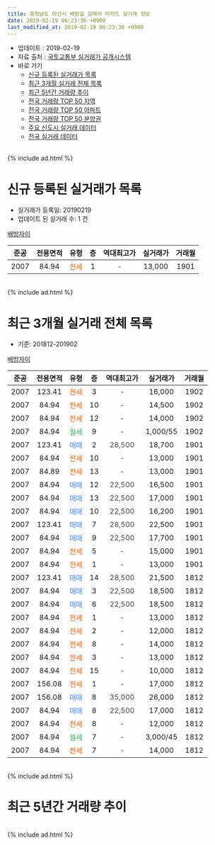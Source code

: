 ```yaml
---
title: 충청남도 아산시 배방읍 갈매리 아파트 실거래 정보
date: 2019-02-19 06:23:36 +0900
last_modified_at: 2019-02-19 06:23:36 +0900
---
```


* 업데이트 : 2019-02-19
* 자료 출처 : [국토교통부 실거래가 공개시스템](http://rt.molit.go.kr)
* 바로 가기
    * [신규 등록된 실거래가 목록](#신규-등록된-실거래가-목록)
    * [최근 3개월 실거래 전체 목록](#최근-3개월-실거래-전체-목록)
    * [최근 5년간 거래량 추이](#최근-5년간-거래량-추이)
    * [전국 거래량 TOP 50 지역](https://ayogom.github.io/apt-trade-info/최근-3개월-전국에서-가장-거래가-많이-발생한-지역)
    * [전국 거래량 TOP 50 아파트](https://ayogom.github.io/apt-trade-info/최근-3개월-전국에서-가장-거래가-많이-발생한-아파트)
    * [전국 거래량 TOP 50 분양권](https://ayogom.github.io/apt-trade-info/최근-3개월-전국에서-가장-거래가-많이-발생한-분양권)
    * [주요 신도시 실거래 데이터](https://ayogom.github.io/apt-trade-info/주요-신도시)
    * [전국 실거래 데이터](https://ayogom.github.io/apt-trade-info/전국)
<br>
{% include ad.html %}
<br>

# 신규 등록된 실거래가 목록
* 실거래가 등록일: 20190219
* 업데이트 된 실거래 수: 1 건


[배방자이](https://search.naver.com/search.naver?query=%EC%B6%A9%EC%B2%AD%EB%82%A8%EB%8F%84+%EC%95%84%EC%82%B0%EC%8B%9C+%EB%B0%B0%EB%B0%A9%EC%9D%8D+%EA%B0%88%EB%A7%A4%EB%A6%AC+%EB%B0%B0%EB%B0%A9%EC%9E%90%EC%9D%B4)

|준공|전용면적|유형|층|역대최고가|실거래가|거래월|
|:---:|:---:|:---:|:---:|:---:|:---:|:---:|
|2007|84.94|<span style="color:#ff5a00">전세</span>|1|<span style="color:#444444">-</span>|13,000|1901|


<br>
{% include ad.html %}
<br>

# 최근 3개월 실거래 전체 목록
* 기준: 201812-201902


[배방자이](https://search.naver.com/search.naver?query=%EC%B6%A9%EC%B2%AD%EB%82%A8%EB%8F%84+%EC%95%84%EC%82%B0%EC%8B%9C+%EB%B0%B0%EB%B0%A9%EC%9D%8D+%EA%B0%88%EB%A7%A4%EB%A6%AC+%EB%B0%B0%EB%B0%A9%EC%9E%90%EC%9D%B4)

|준공|전용면적|유형|층|역대최고가|실거래가|거래월|
|:---:|:---:|:---:|:---:|:---:|:---:|:---:|
|2007|123.41|<span style="color:#ff5a00">전세</span>|3|<span style="color:#444444">-</span>|16,000|1902|
|2007|84.94|<span style="color:#ff5a00">전세</span>|10|<span style="color:#444444">-</span>|14,500|1902|
|2007|84.94|<span style="color:#ff5a00">전세</span>|12|<span style="color:#444444">-</span>|14,000|1902|
|2007|84.94|<span style="color:#34a853">월세</span>|9|<span style="color:#444444">-</span>|1,000/55|1902|
|2007|123.41|<span style="color:#4285f3">매매</span>|2|<span style="color:#444444">28,500</span>|18,700|1901|
|2007|84.94|<span style="color:#ff5a00">전세</span>|10|<span style="color:#444444">-</span>|13,000|1901|
|2007|84.89|<span style="color:#ff5a00">전세</span>|13|<span style="color:#444444">-</span>|13,000|1901|
|2007|84.94|<span style="color:#4285f3">매매</span>|12|<span style="color:#444444">22,500</span>|16,500|1901|
|2007|84.94|<span style="color:#4285f3">매매</span>|13|<span style="color:#444444">22,500</span>|17,000|1901|
|2007|84.94|<span style="color:#4285f3">매매</span>|10|<span style="color:#444444">22,500</span>|16,200|1901|
|2007|123.41|<span style="color:#4285f3">매매</span>|7|<span style="color:#444444">28,500</span>|22,500|1901|
|2007|84.94|<span style="color:#4285f3">매매</span>|9|<span style="color:#444444">22,500</span>|17,700|1901|
|2007|84.94|<span style="color:#ff5a00">전세</span>|5|<span style="color:#444444">-</span>|15,000|1901|
|2007|84.94|<span style="color:#ff5a00">전세</span>|1|<span style="color:#444444">-</span>|13,000|1901|
|2007|123.41|<span style="color:#4285f3">매매</span>|14|<span style="color:#444444">28,500</span>|21,500|1812|
|2007|84.94|<span style="color:#4285f3">매매</span>|3|<span style="color:#444444">22,500</span>|18,500|1812|
|2007|84.94|<span style="color:#4285f3">매매</span>|6|<span style="color:#444444">22,500</span>|18,500|1812|
|2007|84.94|<span style="color:#ff5a00">전세</span>|1|<span style="color:#444444">-</span>|13,000|1812|
|2007|84.94|<span style="color:#ff5a00">전세</span>|2|<span style="color:#444444">-</span>|12,000|1812|
|2007|84.94|<span style="color:#ff5a00">전세</span>|8|<span style="color:#444444">-</span>|14,000|1812|
|2007|84.94|<span style="color:#ff5a00">전세</span>|3|<span style="color:#444444">-</span>|13,000|1812|
|2007|84.94|<span style="color:#ff5a00">전세</span>|15|<span style="color:#444444">-</span>|10,000|1812|
|2007|156.08|<span style="color:#ff5a00">전세</span>|1|<span style="color:#444444">-</span>|17,000|1812|
|2007|156.08|<span style="color:#4285f3">매매</span>|8|<span style="color:#444444">35,000</span>|26,000|1812|
|2007|84.94|<span style="color:#4285f3">매매</span>|8|<span style="color:#444444">22,500</span>|17,000|1812|
|2007|84.94|<span style="color:#ff5a00">전세</span>|8|<span style="color:#444444">-</span>|12,000|1812|
|2007|84.94|<span style="color:#34a853">월세</span>|7|<span style="color:#444444">-</span>|3,000/45|1812|
|2007|84.94|<span style="color:#ff5a00">전세</span>|7|<span style="color:#444444">-</span>|14,000|1812|


<br>
{% include ad.html %}
<br>

# 최근 5년간 거래량 추이


<div style="width:100%;">
    <canvas id="deal_progress" height="200"></canvas>
</div>

<script>
new Chart(document.getElementById("deal_progress"), {
    type: 'line',
    data: {
        labels: ['201402','201403','201404','201405','201406','201407','201408','201409','201410','201411','201412','201501','201502','201503','201504','201505','201506','201507','201508','201509','201510','201511','201512','201601','201602','201603','201604','201605','201606','201607','201608','201609','201610','201611','201612','201701','201702','201703','201704','201705','201706','201707','201708','201709','201710','201711','201712','201801','201802','201803','201804','201805','201806','201807','201808','201809','201810','201811','201812','201901','201902'],
        datasets: [{
            label: '매매',
            pointRadius: 1,
            data: [14, 16, 12, 11, 23, 16, 17, 22, 24, 5, 14, 7, 7, 16, 8, 10, 14, 15, 7, 14, 12, 17, 9, 5, 4, 4, 3, 6, 7, 8, 5, 6, 11, 11, 5, 4, 10, 9, 10, 11, 8, 10, 9, 6, 4, 4, 6, 9, 7, 15, 8, 11, 12, 12, 12, 10, 8, 13, 5, 6, 0],
            borderColor: "rgba(255, 201, 14, 1)",
            backgroundColor: "rgba(255, 201, 14, 0.5)",
            fill: false,
            lineTension: 0
        },{
            label: '전월세',
            pointRadius: 1,
            data: [34, 24, 27, 17, 12, 13, 8, 12, 11, 9, 16, 20, 17, 22, 16, 14, 14, 9, 13, 8, 11, 8, 16, 11, 23, 8, 16, 15, 17, 11, 9, 6, 18, 14, 13, 9, 9, 15, 12, 10, 10, 8, 7, 11, 7, 3, 5, 11, 12, 13, 10, 8, 10, 9, 9, 6, 8, 10, 9, 4, 4],
            borderColor: "rgba(0, 141, 185, 1)",
            backgroundColor: "rgba(0, 141, 185, 0.5)",
            fill: false,
            lineTension: 0
        }
        ]
    },
    options: {
        responsive: true,
        title: {
            display: false
        },
        tooltips: {
            mode: 'index',
            intersect: false
        },
        hover: {
            mode: 'nearest',
            intersect: true
        },
        scales: {
            xAxes: [{
                display: true,
                scaleLabel: {
                    display: true,
                    labelString: '년/월'
                }
            }],
            yAxes: [{
                display: true,
                ticks: {
                    suggestedMin: 0,
                },
                scaleLabel: {
                    display: true,
                    labelString: '실거래 수'
                }
            }]
        }
    }
});

</script>


<br>
{% include ad.html %}
<br>


